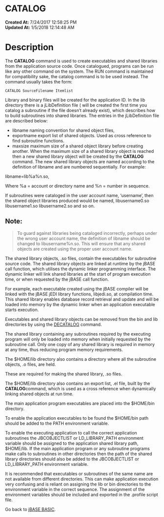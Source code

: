 # CATALOG 

**Created At:** 7/24/2017 12:58:25 PM  
**Updated At:** 1/5/2018 12:14:48 AM  


# Description

The **CATALOG** command is used to create executables and shared libraries from the application source code. Once catalogued, programs can be run like any other command on the system. The RUN command is maintained for compatibility sake, the catalog command is to be used instead. The command usually takes the form:

```
CATALOG SourceFilename Itemlist
```

Library and binary files will be created for the application ID. In the lib directory there is a jLibDefinition file ( will be created the first time you catalog a subroutine if the file doesn’t already exist), which describes how to build subroutines into shared libraries. The entries in the jLibDefinition file are described below:

- libname naming convention for shared object files,
- exportname export list of shared objects. Used as cross reference to find subroutine functions.
- maxsize maximum size of a shared object library before creating another. When the maximum size of a shared library object is reached then a new shared library object will be created by the **CATALOG** command. The new shared library objects are named according to the definition of libname and are numbered sequentially. For example:


libname=lib%a%n.so,

Where %a = account or directory name and %n = number in sequence.

If subroutines were cataloged in the user account name, ‘username’, then the shared object libraries produced would be named, libusername0.so libusername1.so libusername2.so and so on.

## Note:


> To guard against libraries being cataloged incorrectly, perhaps under the wrong user account name, the definition of libname should be changed to libusername%n.so. This will ensure that any shared objects are created using the proper user account name.


The shared library objects, .so files, contain the executables for subroutine source code. The shared library objects are linked at runtime by the jBASE call function, which utilises the dynamic linker programming interface. The dynamic linker will link shared libraries at the start of program execution time, or when requested by the jBASE call function.

For example, each executable created using the jBASE compiler will be linked with the jBASE jEDI library functions, libjedi.so, at compilation time. This shared library enables database record retrieval and update and will be loaded into memory by the dynamic linker when an application executable starts execution.

Executables and shared library objects can be removed from the bin and lib directories by using the [DECATALOG](266875-decatalog-and-delete-catalog) command.

The shared library containing any subroutines required by the executing program will only be loaded into memory when initially requested by the subroutine call. Only one copy of any shared library is required in memory at any time, thus reducing program memory requirements.

The $HOME/lib directory also contains a directory where all the subroutine objects, .o files, are held.

These are required for making the shared library, .so files.

The $HOME/lib directory also contains an export list, .el file, built by the **CATALOG**command, which is used as a cross reference when dynamically linking shared objects at run time.

The main application program executables are placed into the $HOME/bin directory.

To enable the application executables to be found the $HOME/bin path should be added to the PATH environment variable.

To enable the executing application to call the correct application subroutines the JBCOBJECTLIST or LD\_LIBRARY\_PATH environment variable should be assigned to the application shared library path, $HOME/lib. If the main application program or any subroutine programs make calls to subroutines in other directories then the path of the shared library directories should also be added to the JBCOBJECTLIST or LD\_LIBRARY\_PATH environment variable.

It is recommended that executables or subroutines of the same name are not available from different directories. This can make application execution very confusing and is reliant on assigning the lib or bin directories to the environment variable in the correct sequence. The assignment of the environment variables should be included and exported in the .profile script file.



Go back to [jBASE BASIC](263498-jbase-basic).
